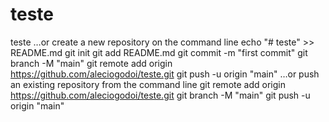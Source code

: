 # teste
teste
…or create a new repository on the command line
echo "# teste" >> README.md
git init
git add README.md
git commit -m "first commit"
git branch -M "main"
git remote add origin https://github.com/aleciogodoi/teste.git
git push -u origin "main"
…or push an existing repository from the command line
git remote add origin https://github.com/aleciogodoi/teste.git
git branch -M  "main"
git push -u origin "main"
